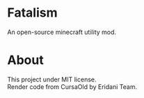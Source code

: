 # Fatalism
An open-source minecraft utility mod.    
# About  
This project under MIT license.    
Render code from CursaOld by Eridani Team.
